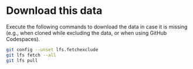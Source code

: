 # Download this data

Execute the following commands to download the data in case it is missing (e.g., when cloned while excluding the data, or when using GitHub Codespaces).

```bash
git config --unset lfs.fetchexclude
git lfs fetch --all
git lfs pull
```
